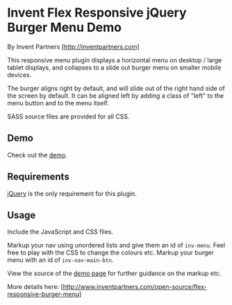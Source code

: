 # Invent Flex Responsive jQuery Burger Menu Demo
By Invent Partners [http://inventpartners.com]

This responsive menu plugin displays a horizontal menu on desktop / large tablet displays, and collapses to a slide out burger menu on smaller mobile devices.

The burger aligns right by default, and will slide out of the right hand side of the screen by default. It can be aligned left by adding a class of &quot;left&quot; to the menu button and to the menu itself.

SASS source files are provided for all CSS.

## Demo
Check out the [demo](https://inventpartners.github.io/flex-responsive-burger-menu/).

## Requirements
[jQuery](https://jquery.com/) is the only requirement for this plugin.

## Usage
Include the JavaScript and CSS files.

Markup your nav using unordered lists and give them an id of `inv-menu`. Feel free to play with the CSS to change the colours etc. 
Markup your burger menu with an id of `inv-nav-main-btn`.

View the source of the [demo page](https://inventpartners.github.io/flex-responsive-burger-menu/) for further guidance on the markup etc.

More details here: [http://www.inventpartners.com/open-source/flex-responsive-burger-menu]


